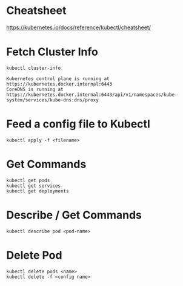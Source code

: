 # Cheatsheet
https://kubernetes.io/docs/reference/kubectl/cheatsheet/

# Fetch Cluster Info
```
kubectl cluster-info

Kubernetes control plane is running at https://kubernetes.docker.internal:6443
CoreDNS is running at https://kubernetes.docker.internal:6443/api/v1/namespaces/kube-system/services/kube-dns:dns/proxy
```

# Feed a config file to Kubectl
```
kubectl apply -f <filename>
```

# Get Commands 
```
kubectl get pods
kubectl get services
kubectl get deployments
```

# Describe / Get Commands
```
kubectl describe pod <pod-name>
```

# Delete Pod
```
kubectl delete pods <name>
kubectl delete -f <config name>
```
